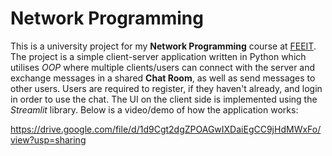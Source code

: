 # Network Programming

This is a university project for my **Network Programming** course at [FEEIT](https://feit.ukim.edu.mk/). The project is a simple client-server application  written in Python which utilises *OOP* where multiple clients/users can connect with the server and exchange messages in a shared **Chat Room**, as well as send messages to other users. Users are required to register, if they haven't already, and login in order to use the chat. The UI on the client side is implemented using the *Streamlit* library. Below is a video/demo of how the application works:

https://drive.google.com/file/d/1d9Cgt2dgZPOAGwIXDaiEgCC9jHdMWxFo/view?usp=sharing
